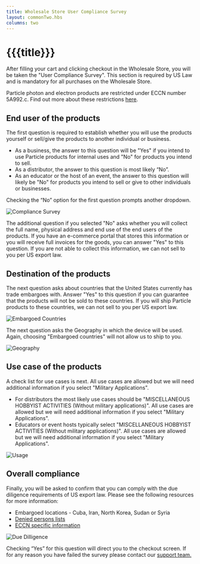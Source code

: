 ```yaml
---
title: Wholesale Store User Compliance Survey
layout: commonTwo.hbs
columns: two
---
```


# {{{title}}}


After filling your cart and clicking checkout in the Wholesale Store, you will be taken the "User Compliance Survey". This section is required by US Law and is mandatory for all purchases on the Wholesale Store.

Particle photon and electron products are restricted under ECCN number 5A992.c. Find out more about these restrictions [here](https://www.bis.doc.gov/index.php/forms-documents/doc%5Fview/335-supplement-no-1-to-part-774-category-5-part-ii-information-security). 

## End user of the products

The first question is required to establish whether you will use the products yourself or sell/give the products to another individual or business.

* As a business, the answer to this question will be "Yes" if you intend to use Particle products for internal uses and "No" for products you intend to sell.
* As a distributor, the answer to this question is most likely “No”.
* As an educator or the host of an event, the answer to this question will likely be "No" for products you intend to sell or give to other individuals or businesses.

Checking the “No” option for the first question prompts another dropdown.

![Compliance Survey](/assets/images/support/complinacesurvey1.png)

The additional question if you selected "No" asks whether you will collect the full name, physical address and end use of the end users of the products. If you have an e-commerce portal that stores this information or you will receive full invoices for the goods, you can answer "Yes" to this question. If you are not able to collect this information, we can not sell to you per US export law.

## Destination of the products

The next question asks about countries that the United States currently has trade embargoes with. Answer "Yes" to this question if you can guarantee that the products will not be sold to these countries. If you will ship Particle products to these countries, we can not sell to you per US export law.

![Embargoed Countries](/assets/images/support/embargoimage.png)

The next question asks the Geography in which the device will be used. Again, choosing "Embargoed countries" will not allow us to ship to you.

![Geography](/assets/images/support/geographyimage.png)

## Use case of the products

A check list for use cases is next. All use cases are allowed but we will need additional information if you select "Military Applications".

* For distributors the most likely use cases should be "MISCELLANEOUS HOBBYIST ACTIVITIES (Without military applications)". All use cases are allowed but we will need additional information if you select "Military Applications".
* Educators or event hosts typically select "MISCELLANEOUS HOBBYIST ACTIVITIES (Without military applications)". All use cases are allowed but we will need additional information if you select "Military Applications".

![Usage](/assets/images/support/usagecompliance.png)

## Overall compliance

Finally, you will be asked to confirm that you can comply with the due diligence requirements of US export law. Please see the following resources for more information:

* Embargoed locations - Cuba, Iran, North Korea, Sudan or Syria
* [Denied persons lists](https://www.bis.doc.gov/index.php/policy-guidance/lists-of-parties-of-concern/denied-persons-list)
* [ECCN specific information](https://www.bis.doc.gov/index.php/forms-documents/doc%5Fview/335-supplement-no-1-to-part-774-category-5-part-ii-information-security)

![Due Dilligence](/assets/images/support/lastquestioncompliance.png)

Checking “Yes” for this question will direct you to the checkout screen. If for any reason you have failed the survey please contact our [support team.](/support/)
